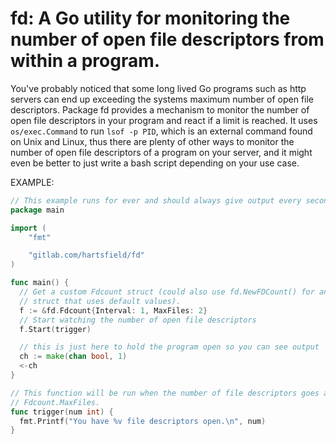 <h1>fd: A Go utility for monitoring the number of open file descriptors from
within a program.</h1>

You've probably noticed that some long lived Go programs such as http servers
can end up exceeding the systems maximum number of open file descriptors. 
Package fd provides a mechanism to monitor the number of open file descriptors
in your program and react if a limit is reached. It uses `os/exec.Command` to
run `lsof -p PID`, which is an external command found on Unix and Linux, thus
there are plenty of other ways to monitor the number of open file descriptors
of a program on your server, and it might even be better to just write a bash
script depending on your use case.

EXAMPLE:

```go
// This example runs for ever and should always give output every second.
package main

import (
	"fmt"

	"gitlab.com/hartsfield/fd"
)

func main() {
  // Get a custom Fdcount struct (could also use fd.NewFDCount() for an Fdcount
  // struct that uses default values).
  f := &fd.Fdcount{Interval: 1, MaxFiles: 2}
  // Start watching the number of open file descriptors
  f.Start(trigger)

  // this is just here to hold the program open so you can see output
  ch := make(chan bool, 1)
  <-ch
}

// This function will be run when the number of file descriptors goes above
// Fdcount.MaxFiles.
func trigger(num int) {
  fmt.Printf("You have %v file descriptors open.\n", num)
}
```
